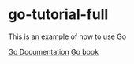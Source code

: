 # go-tutorial-full
This is an example of how to use Go

[Go Documentation](https://go.dev/doc/)
[Go book](https://www.openmymind.net/assets/go/go.pdf)
